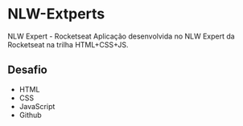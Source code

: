 # NLW-Extperts
NLW Expert - Rocketseat  Aplicação desenvolvida no NLW Expert da Rocketseat na trilha HTML+CSS+JS.

## Desafio

- HTML
- CSS
- JavaScript
- Github